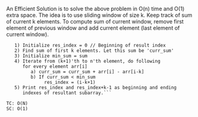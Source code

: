 An Efficient Solution is to solve the above problem in O(n) time and O(1) extra space. The idea is to use sliding window of size k. Keep track of sum of current k elements. To compute sum of current window, remove first element of previous window and add current element (last element of current window).


```
   1) Initialize res_index = 0 // Beginning of result index
   2) Find sum of first k elements. Let this sum be 'curr_sum'
   3) Initialize min_sum = sum
   4) Iterate from (k+1)'th to n'th element, do following
      for every element arr[i]
         a) curr_sum = curr_sum + arr[i] - arr[i-k]
         b) If curr_sum < min_sum
              res_index = (i-k+1)
   5) Print res_index and res_index+k-1 as beginning and ending
      indexes of resultant subarray.```

TC: O(N)
SC: O(1)